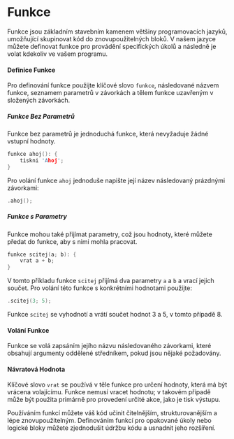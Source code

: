 # Funkce

Funkce jsou základním stavebním kamenem většiny programovacích jazyků, umožňující skupinovat kód do znovupoužitelných bloků. V našem jazyce můžete definovat funkce pro provádění specifických úkolů a následně je volat kdekoliv ve vašem programu.

#### Definice Funkce

Pro definování funkce použijte klíčové slovo `funkce`, následované názvem funkce, seznamem parametrů v závorkách a tělem funkce uzavřeným v složených závorkách.

##### Funkce Bez Parametrů

Funkce bez parametrů je jednoduchá funkce, která nevyžaduje žádné vstupní hodnoty.

```c
funkce ahoj(): {
    tiskni 'Ahoj';
}
```

Pro volání funkce `ahoj` jednoduše napište její název následovaný prázdnými závorkami:

```c
.ahoj();
```

##### Funkce s Parametry

Funkce mohou také přijímat parametry, což jsou hodnoty, které můžete předat do funkce, aby s nimi mohla pracovat.

```c
funkce scitej(a; b): {
    vrat a + b;
}
```

V tomto příkladu funkce `scitej` přijímá dva parametry `a` a `b` a vrací jejich součet. Pro volání této funkce s konkrétními hodnotami použijte:

```c
.scitej(3; 5);
```

Funkce `scitej` se vyhodnotí a vrátí součet hodnot 3 a 5, v tomto případě 8.

#### Volání Funkce

Funkce se volá zapsáním jejího názvu následovaného závorkami, které obsahují argumenty oddělené středníkem, pokud jsou nějaké požadovány.

#### Návratová Hodnota

Klíčové slovo `vrat` se používá v těle funkce pro určení hodnoty, která má být vrácena volajícímu. Funkce nemusí vracet hodnotu; v takovém případě může být použita primárně pro provedení určité akce, jako je tisk výstupu.

Používáním funkcí můžete váš kód učinit čitelnějším, strukturovanějším a lépe znovupoužitelným. Definováním funkcí pro opakované úkoly nebo logické bloky můžete zjednodušit údržbu kódu a usnadnit jeho rozšíření.